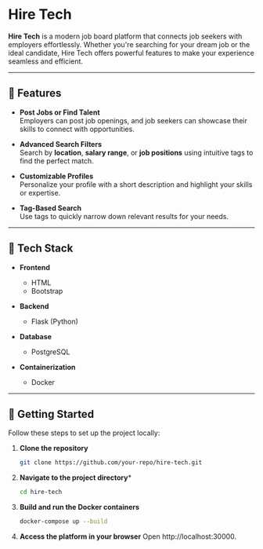 # Hire Tech

**Hire Tech** is a modern job board platform that connects job seekers with employers effortlessly. Whether you're searching for your dream job or the ideal candidate, Hire Tech offers powerful features to make your experience seamless and efficient.

---

## 🌟 Features

- **Post Jobs or Find Talent**  
  Employers can post job openings, and job seekers can showcase their skills to connect with opportunities.

- **Advanced Search Filters**  
  Search by **location**, **salary range**, or **job positions** using intuitive tags to find the perfect match.

- **Customizable Profiles**  
  Personalize your profile with a short description and highlight your skills or expertise.

- **Tag-Based Search**  
  Use tags to quickly narrow down relevant results for your needs.

---

## 🚀 Tech Stack

- **Frontend**  
  - HTML  
  - Bootstrap  

- **Backend**  
  - Flask (Python)  

- **Database**  
  - PostgreSQL  

- **Containerization**  
  - Docker  

---

## 📖 Getting Started

Follow these steps to set up the project locally:

1. **Clone the repository**  
   ```bash
   git clone https://github.com/your-repo/hire-tech.git
   ```

2. **Navigate to the project directory***
   ```bash
   cd hire-tech
   ```
3. **Build and run the Docker containers**
   ```bash
   docker-compose up --build
   ```
4. **Access the platform in your browser**
   Open http://localhost:30000.
